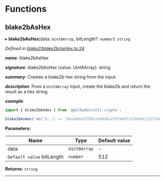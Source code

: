 

# Functions

<a id="blake2bashex"></a>

##  blake2bAsHex

▸ **blake2bAsHex**(data: *`Uint8Array`*, bitLength?: *`number`*): `string`

*Defined in [blake2/blake2b/asHex.ts:24](https://github.com/polkadot-js/common/blob/5cb5390/packages/util-crypto/src/blake2/blake2b/asHex.ts#L24)*

*__name__*: blake2bAsHex

*__signature__*: blake2bAsHex (value: Uint8Array): string

*__summary__*: Creates a blake2b hex string from the input.

*__description__*: From a `Uint8Array` input, create the blake2b and return the result as a hex string.

*__example__*:   

```javascript
import { blake2bAsHex } from '@polkadot/util-crypto';

blake2bAsHex('abc'); // => '0xba80a53f981c4d0d6a2797b69f12f6e94c212f14685ac4b74b12bb6fdbffa2d17d87c5392aab792dc252d5de4533cc9518d38aa8dbf1925ab92386edd4009923'
```

**Parameters:**

| Name | Type | Default value |
| ------ | ------ | ------ |
| data | `Uint8Array` | - |
| `Default value` bitLength | `number` | 512 |

**Returns:** `string`

___


